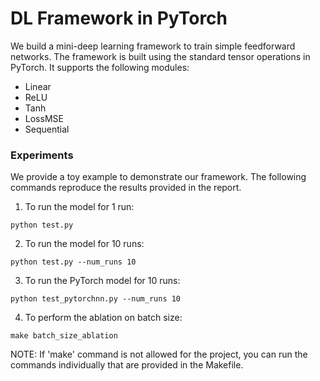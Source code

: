 # DL Framework in PyTorch

We build a mini-deep learning framework to train simple feedforward networks. The framework is built using the standard tensor operations in PyTorch. It supports the following modules:
- Linear
- ReLU
- Tanh
- LossMSE
- Sequential


### Experiments

We provide a toy example to demonstrate our framework. The following commands reproduce the results provided in the report. 

1. To run the model for 1 run:
```
python test.py
```

2. To run the model for 10 runs:
```
python test.py --num_runs 10
```

3. To run the PyTorch model for 10 runs:
```
python test_pytorchnn.py --num_runs 10
```

4. To perform the ablation on batch size:
```
make batch_size_ablation
```
NOTE: If 'make' command is not allowed for the project, you can run the commands individually that are provided in the Makefile.
